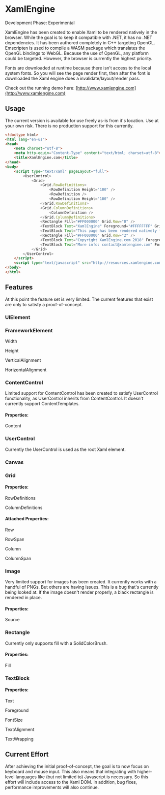 # XamlEngine

Development Phase: Experimental

XamlEngine has been created to enable Xaml to be rendered natively in the browser. While the goal is to keep it compatible with .NET, it has no .NET dependencies. It has been authored completely in C++ targeting OpenGL. Emscripten is used to compile a WASM package which translates the OpenGL bindings to WebGL. Because the use of OpenGL, any platform could be targeted. However, the browser is currently the highest priority. 

Fonts are downloaded at runtime because there isn't access to the local system fonts. So you will see the page render first, then after the font is downloaded the Xaml engine does a invalidate/layout/render pass.

Check out the running demo here: [http://www.xamlengine.com](http://www.xamlengine.com)

## Usage
The current version is available for use freely as-is from it's location. Use at your own risk. There is no production support for this currently.


``` html
<!doctype html>
<html lang="en-us">
<head>
    <meta charset="utf-8">
    <meta http-equiv="Content-Type" content="text/html; charset=utf-8">
    <title>XamlEngine.com</title>
</head>
<body>
    <script type="text/xaml" pageLayout="full">
        <UserControl>
            <Grid>
                <Grid.RowDefinitions>
                    <RowDefinition Height="100" />
                    <RowDefinition />
                    <RowDefinition Height="100" />
                </Grid.RowDefinitions>
                <Grid.ColumnDefinitions>
                    <ColumnDefinition />
                </Grid.ColumnDefinitions>
                <Rectangle Fill="#FF000000" Grid.Row="0" />
                <TextBlock Text="XamlEngine" Foreground="#FFFFFFFF" Grid.Row="0" FontSize="24" VerticalAlignment="Center" HorizontalAlignment="Center" />
                <TextBlock Text="This page has been rendered natively from Xaml in your browser using WebAssembly & WebGL." Grid.Row="1" FontSize="24" VerticalAlignment="Center" HorizontalAlignment="Stretch" TextAlignment="Center" TextWrapping="Wrap" />
                <Rectangle Fill="#FF000000" Grid.Row="2" />
                <TextBlock Text="Copyright XamlEngine.com 2018" Foreground="#FFFFFFFF" Grid.Row="2" FontSize="18" VerticalAlignment="Bottom" />
                <TextBlock Text="More info: contact@xamlengine.com" Foreground="#FFFFFFFF" Grid.Row="2" FontSize="18" VerticalAlignment="Bottom" HorizontalAlignment="Right" />
            </Grid>
        </UserControl>
    </script>
    <script type="text/javascript" src="http://resources.xamlengine.com/scripts/alpha/1.0.0/XamlEngine.js"></script>
</body>
</html>
```

## Features
At this point the feature set is very limited. The current features that exist are only to satisfy a proof-of-concept.

### UIElement

### FrameworkElement
Width

Height

VerticalAlignment

HorizontalAlignment


### ContentControl
Limited support for ContentControl has been created to satisfy UserControl functionality, as UserControl inherits from ContentControl. It doesn't currently support ContentTemplates.

#### Properties:
Content

### UserControl
Currently the UserControl is used as the root Xaml element.

### Canvas

### Grid
#### Properties:
RowDefinitions

ColumnDefinitions

#### Attached Properties:
Row

RowSpan

Column

ColumnSpan

### Image
Very limited support for images has been created. It currently works with a handful of PNGs. But others are having issues. This is a bug that's currently being looked at. If the image doesn't render properly, a black rectangle is rendered in place.
#### Properties:
Source


### Rectangle
Currently only supports fill with a SolidColorBrush.
#### Properties:
Fill

### TextBlock

#### Properties:
Text

Foreground

FontSize

TextAlignment

TextWrapping

## Current Effort
After achieving the initial proof-of-concept, the goal is to now focus on keyboard and mouse input. This also means that integrating with higher-level languages like (but not limited to) Javascript is necessary. So this effort will include access to the Xaml DOM. In addition, bug fixes, performance improvements will also continue.